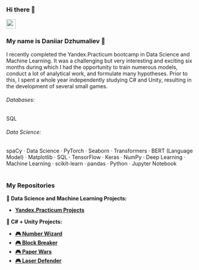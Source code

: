 ### Hi there 👋

<p> <a href="https://www.linkedin.com/in/dan-djumaliev/"><img src="https://img.shields.io/badge/linkedin-%230077B5.svg?&style=for-the-badge&logo=linkedin&logoColor=white" height=25></a> </p>

### My name is Daniiar Dzhumaliev 💪

I recently completed the Yandex.Practicum bootcamp in Data Science and Machine Learning. It was a challenging but very interesting and exciting six months during which I had the opportunity to train numerous models, conduct a lot of analytical work, and formulate many hypotheses. Prior to this, I spent a whole year independently studying C# and Unity, resulting in the development of several small games.

###### Databases: 
SQL

###### Data Science: 
spaCy · Data Science · PyTorch · Seaborn · Transformers · BERT (Language Model) · Matplotlib · SQL · TensorFlow · Keras · NumPy · Deep Learning · Machine Learning · scikit-learn · pandas · Python · Jupyter Notebook 
<br><br>
<h3>My Repositories</h3>

<b>💾 Data Science and Machine Learning Projects: </b>
- <a href="https://github.com/djumaliev/Yandex.Practicum-projects/tree/main"><b>Yandex.Practicum Projects</b></a></td>

<b>💾 C# + Unity Projects: </b>
- <a href="https://djumaliev.github.io/NumberWizard_WebGL/index.html"><b>🎮 Number Wizard</b></a></td>
- <a href="https://djumaliev.github.io/blockbreaker_WebGL/index.html"><b>🎮 Block Breaker</b></a></td>
- <a href="https://djumaliev.github.io/PaperWars_WebGL/index.html"><b>🎮 Paper Wars</b></a></td>
- <a href="https://djumaliev.github.io/LaserDefender_WebGL/index.html"><b>🎮 Laser Defender</b></a></td>

